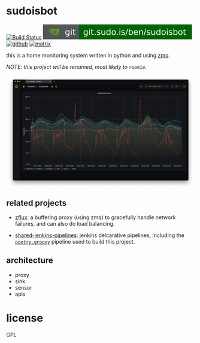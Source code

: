 # sudoisbot

[![Build Status](https://jenkins.sudo.is/buildStatus/icon?job=ben%2Fsudoisbot%2Fmain&style=flat-square)](https://jenkins.sudo.is/job/ben/job/sudoisbot/)
[![git](docs/img/shields/git.sudo.is-ben-sudoisbot.svg)](https://git.sudo.is/ben/sudoisbot)
[![github](https://git.sudo.is/ben/infra/media/branch/main/docs/img/shields/github-benediktkr.svg)](https://github.com/benediktkr/sudoisbot)
[![matrix](https://git.sudo.is/ben/infra/media/branch/main/docs/img/shields/darkroom.svg)](https://matrix.to/#/#darkroom:sudo.is)

this is a home monitoring system written in python and using
[zmq](https://www.zeromq.org).

_NOTE: this project will be renamed, most likely to `roomie`._

![sudoisbot in grafna](docs/img/sudoisbot-grafana.png)

## related projects

 * [zflux](https://git.sudo.is/ben/zflux): a buffering proxy (using
 zmq) to gracefully handle network failures, and can also do load
 balancing.

 * [shared-jenkins-pipelines](https://git.sudo.is/ben/shared-jenkins-pipelines):
 jenkins delcarative pipelines, including the
 [`poetry.groovy`](https://git.sudo.is/ben/shared-jenkins-pipelines/src/branch/main/vars/poetry.groovy)
 pipeline used to build this project.


## architecture

  * proxy
  * sink
  * sensor
  * apis

# license

GPL
